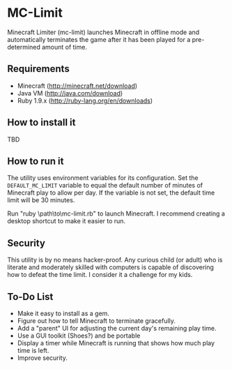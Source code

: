 MC-Limit
========

Minecraft Limiter (mc-limit) launches Minecraft in offline mode
and automatically terminates the game after it has been played for
a pre-determined amount of time.

## Requirements

* Minecraft (http://minecraft.net/download)
* Java VM (http://java.com/download)
* Ruby 1.9.x (http://ruby-lang.org/en/downloads)

## How to install it

TBD

## How to run it

The utility uses environment variables for its configuration.
Set the `DEFAULT_MC_LIMIT` variable to equal the default number of
minutes of Minecraft play to allow per day.  If the variable is not
set, the default time limit will be 30 minutes.

Run "ruby \path\to\mc-limit.rb" to launch Minecraft.  I recommend
creating a desktop shortcut to make it easier to run.

## Security

This utility is by no means hacker-proof.  Any curious child (or
adult) who is literate and moderately skilled with computers is
capable of discovering how to defeat the time limit.  I consider it
a challenge for my kids.

## To-Do List

* Make it easy to install as a gem.
* Figure out how to tell Minecraft to terminate gracefully.
* Add a "parent" UI for adjusting the current day's remaining play
  time.
* Use a GUI toolkit (Shoes?) and be portable
* Display a timer while Minecraft is running that shows how much play
  time is left.
* Improve security.


